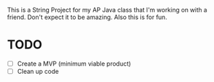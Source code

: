 This is a String Project for my AP Java class that I'm working on with a friend. Don't expect it to be amazing. Also this is for fun.

# TODO
- [ ] Create a MVP (minimum viable product)
- [ ] Clean up code